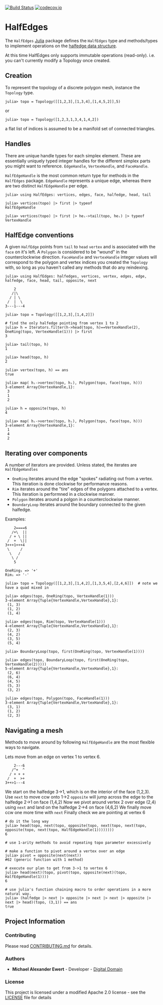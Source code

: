 [![Build Status](https://travis-ci.com/mewertd2/HalfEdges.jl.svg?branch=master)](https://travis-ci.com/mewertd2/HalfEdges.jl)
[![codecov.io](https://codecov.io/github/mewertd2/HalfEdges.jl/coverage.svg?branch=master)](https://codecov.io/github/mewertd2/HalfEdges.jl?branch=master)

# HalfEdges

The `HalfEdges` [Julia](http://julialang.org) package defines the `HalfEdges` type and 
methods/types to implement operations on the 
[halfedge data structure](https://en.wikipedia.org/wiki/Doubly_connected_edge_list).

At this time HalfEdges only supports immutable operations (read-only).  i.e. you can't currently modify a Topology once created.

## Creation

To represent the topology of a discrete polygon mesh, instance the `Topology` type.

    julia> topo = Topology([[1,2,3],[1,3,4],[1,4,5,2]],5)

or

    julia> topo = Topology([1,2,3,1,3,4,1,4,2])

a flat list of indices is assumed to be a manifold set of connected triangles.


## Handles

There are unique handle types for each simplex element.  These are essentially uniquely typed integer handles for the different simplex parts you might want to reference.
`EdgeHandle`, `VertexHandle`, and `FaceHandle`.  

`HalfEdgeHandle` is the most common return type for methods in the `HalfEdges` package.
`EdgeHandle` represents a unique edge, whereas there are two distinct `HalfEdgeHandle` per edge.

    julia> using HalfEdges: vertices, edges, face, halfedge, head, tail    

    julia> vertices(topo) |> first |> typeof
    HalfEdgeHandle

    julia> vertices(topo) |> first |> heᵢ->tail(topo, heᵢ) |> typeof
    VertexHandle

## HalfEdge conventions

A given `HalfEdge` points from `tail` to `head` `vertex` and is associated with the `face` on it's left.
A `Polygon` is considered to be "wound" in the counterclockwise direction.
`FaceHandle` and `VertexHandle` integer values will correspond to the polygon and vertex indices you created the `Topology` with, so long as you haven't called any methods that do any reindexing.  

    julia> using HalfEdges: halfedges, vertices, vertex, edges, edge, halfedge, face, head, tail, opposite, next

        2
       /|\
      / | \ 
     /  |  \
    3---1---4

    julia> topo = Topology([[1,2,3],[1,4,2]])

    # find the only halfedge pointing from vertex 1 to 2
    julia> h = Iterators.filter(h->head(topo, h)==VertexHandle(2), OneRing(topo, VertexHandle(1))) |> first
    3

    julia> tail(topo, h)
    1

    julia> head(topo, h)
    2

    julia> vertex(topo, h) == ans
    true

    julia> map( hᵢ->vertex(topo, hᵢ), Polygon(topo, face(topo, h)))
    3-element Array{VertexHandle,1}:
     3
     1
     2

    julia> h = opposite(topo, h)
    4

    julia> map( hᵢ->vertex(topo, hᵢ), Polygon(topo, face(topo, h)))
    3-element Array{VertexHandle,1}:
     1
     4
     2
 
## Iterating over components

A number of iterators are provided.  Unless stated, the iterates are `HalfEdgeHandles`

* `OneRing` iterates around the edge "spokes" radiating out from a vertex.  This iteration is done clockwise for performance reasons.
* `Rim` iterates around the "tire" edges of the polygons attached to a vertex.  This iteration is performned in a clockwise manner.
* `Polygon` iterates around a polgon in a counterclockwise manner.
* `BoundaryLoop` iterates around the boundary connected to the given halfedge.

Examples:

        2====6
       /+\  ||
      / + \ ||
     /  +  \||
    3+++1+++4
     \     /
      \   /
       \ /
        5 

    OneRing₁ => '+'
    Rim₁ => '-'

    julia> topo = Topology([[1,2,3],[1,4,2],[1,3,5,4],[2,4,6]])  # note we have a quad mixed in 

    julia> edges(topo, OneRing(topo, VertexHandle(1)))
    3-element Array{Tuple{VertexHandle,VertexHandle},1}:
     (1, 3)
     (1, 2)
     (1, 4)

    julia> edges(topo, Rim(topo, VertexHandle(1)))
    4-element Array{Tuple{VertexHandle,VertexHandle},1}:
     (2, 3)
     (4, 2)
     (3, 5)
     (5, 4)

    julia> BoundaryLoop(topo, first(OneRing(topo, VertexHandle(1))))

    julia> edges(topo, BoundaryLoop(topo, first(OneRing(topo, VertexHandle(2)))))
    5-element Array{Tuple{VertexHandle,VertexHandle},1}:
     (2, 6)
     (6, 4)
     (4, 5)
     (5, 3)
     (3, 2)

    julia> edges(topo, Polygon(topo, FaceHandle(1)))
    3-element Array{Tuple{VertexHandle,VertexHandle},1}:
     (3, 1)
     (1, 2)
     (2, 3)

## Navigating a mesh

Methods to move around by following `HalfEdgeHandle` are the most flexible ways to navigate.

Lets move from an edge on vertex 1 to vertex 6.

        2---6
       /^+  ^
      / + + +
     /  +  >+
    3++>1---4

We start on the halfedge 3->1, which is on the interior of the face (1,2,3).  
Use `next` to move ccw onto 1->2
`opposite` will jump across the edge to the halfedge 2->1 on face (1,4,2)
Now we pivot around vertex 2 over edge (2,4) using `next` and land on the halfedge 2->4 on face (4,6,2)
We finally move ccw  one more time with `next`
Finally check we are pointing at vertex 6

    # do it the long way
    julia> head(topo, next(topo, opposite(topo, next(topo, next(topo, opposite(topo, next(topo, HalfEdgeHandle(1))))))))
    6

    # use 1-arity methods to avoid repeating topo parameter excessively

    # make a function to pivot around a vertex over an edge
    julia> pivot = opposite(next(next))
    #62 (generic function with 1 method)

    # execute our plan to get from 3->1 to vertex 6
    julia> head(next)(topo, pivot(topo, opposite(next)(topo, HalfEdgeHandle(1))))
    6
    
    # use julia's function chaining macro to order operations in a more natural way.
    julia> (halfedge |> next |> opposite |> next |> next |> opposite |> next |> head)(topo, (3,1)) == ans
    true

## Project Information

### Contributing

Please read [CONTRIBUTING.md](./CONTRIBUTING.md) for details.

### Authors

* **Michael Alexander Ewert** - Developer - [Digital Domain](https://digitaldomain.com)

### License

This project is licensed under a modified Apache 2.0 license - see the [LICENSE](./LICENSE) file for details
